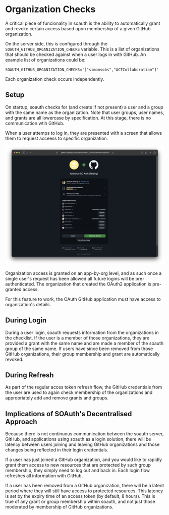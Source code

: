 Organization Checks
===================

A critical piece of funcionality in soauth is the ability to automatically grant
and revoke certain access based upon membership of a given GitHub organization.

On the server side, this is configured through the `SOAUTH_GITHUB_ORGANIZATION_CHECKS`
variable. This is a list of organizations that should be checked against when a user
logs in with GitHub. An example list of organizations could be:
```
SOAUTH_GITHUB_ORGANIZATION_CHECKS='["simonsobs","ACTCollaboration"]'
```
Each organization check occurs independently.


Setup
-----

On startup, soauth checks for (and create if not present) a user and a group
with the same name as the organization. Note that user groups, user names, and
grants are all lowercase by specification. At this stage, there is no
communication wtih GitHub.

When a user attemps to log in, they are presented with a screen that allows
them to request acceess to specific organization.

![The organization login view](org_login.png)

Organization access is granted on an app-by-org level, and as such once a single
user's request has been allowed all future logins will be pre-authenticated. The
organization that created the OAuth2 application is pre-granted access.

For this feature to work, the OAuth GitHub application must have access to
organization's details.


During Login
------------

During a user login, soauth requests information from the organizations in the
checklist. If the user is a member of those organizations, they are provided a
grant with the same name and are made a member of the soauth group of the same
name. If users have since been removed from those GitHub organizations, their
group membership and grant are automatically revoked.


During Refresh
--------------

As part of the regular acces token refresh flow, the GitHub credentials from the
user are used to again check membership of the organizations and appropriately
add and remove grants and groups.


Implications of SOAuth's Decentralised Approach
-----------------------------------------------

Because there is not continuous communication between the soauth server, GitHub,
and applications using soauth as a login solution, there will be latency between
users joining and leaving GitHub organizations and those changes being reflected
in their login credentials.

If a user has just joined a GitHub organization, and you would like to rapidly
grant them access to new resources that are protected by such group membership,
they simply need to log out and back in. Each login flow refreshes all information
with GitHub.

If a user has been removed from a GitHub organization, there will be a latent
period where they will still have access to protected resources. This latency
is set by the expiry time of an access token (by default, 8 hours). This is
true of any grant or group membership within soauth, and not just those
moderated by membership of GitHub organizations.